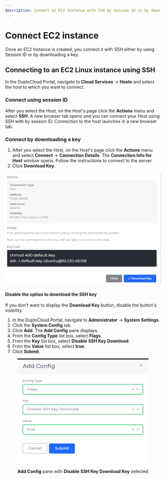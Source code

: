 ```yaml
---
description: Connect an EC2 instance with SSH by Session ID or by downloading a key
---
```


# Connect EC2 instance

Once an EC2 Instance is created, you connect it with SSH either by using Session ID or by downloading a key.

## Connecting to an EC2 Linux instance using SSH

In the DuploCloud Portal, navigate to **Cloud Services** -> **Hosts** and select the host to which you want to connect.

### Connect using session ID

After you select the Host, on the Host's page click the **Actions** menu and select **SSH**. A new browser tab opens and you can connect your Host using SSH with by session ID. Connection to the host launches in a new browser tab.

### Connect by downloading a key

1. After you select the Host, on the Host's page click the **Actions** menu and select **Connect** -> **Connection Details**. The **Connection Info for Host** window opens. Follow the instructions to connect to the server.
2. Click **Download Key**.

<div align="left">

<img src="../../../.gitbook/assets/image (1) (1) (2) (1).png" alt="Connection Info for Host window with Download Key button">

</div>

#### Disable the option to download the SSH key

If you don't want to display the **Download Key** button, disable the button's visibility.

1. In the DuploCloud Portal, navigate to **Administrator** -> **System Settings**.
2. Click the **System Config** tab.
3. Click **Add**. The **Add Config** pane displays.
4. From the **Config Type** list box, select **Flags**.
5. From the **Key** list box, select **Disable SSH Key Download**.
6. From the **Value** list box, select **true**.
7. Click **Submit**.

<div align="left">

<figure><img src="../../../.gitbook/assets/image (2) (6).png" alt=""><figcaption><p><strong>Add Config</strong> pane with <strong>Disable SSH Key Download Key</strong> selected</p></figcaption></figure>

</div>
